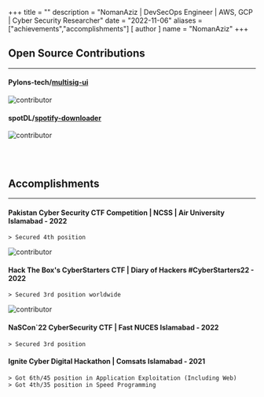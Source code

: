 +++
title = ""
description = "NomanAziz | DevSecOps Engineer | AWS, GCP | Cyber Security Researcher"
date = "2022-11-06"
aliases = ["achievements","accomplishments"]
[ author ]
  name = "NomanAziz"
+++

## **Open Source Contributions**

---

#### Pylons-tech/[multisig-ui](https://github.com/Pylons-tech/multisig-ui)
![contributor](https://res.cloudinary.com/dy09028kh/image/upload/v1667728859/2022-11-06_15-00_cuodl1.png)

#### spotDL/[spotify-downloader](https://github.com/spotDL/spotify-downloader)
![contributor](https://res.cloudinary.com/dy09028kh/image/upload/v1663738394/Ba8dRpV_ggqkt6.png)

<br><br>

## **Accomplishments**

---

#### Pakistan Cyber Security CTF Competition | NCSS | Air University Islamabad - 2022
```
> Secured 4th position
```
![contributor](https://res.cloudinary.com/dy09028kh/image/upload/v1691128834/1660060473336_xn9vsg.jpg)

#### Hack The Box's CyberStarters CTF | Diary of Hackers #CyberStarters22 - 2022
```
> Secured 3rd position worldwide
```
![contributor](https://res.cloudinary.com/dy09028kh/image/upload/v1691128832/1653730858675_ok1ux1.jpg)

#### NaSCon`22 CyberSecurity CTF | Fast NUCES Islamabad - 2022
```
> Secured 3rd position
```

#### Ignite Cyber Digital Hackathon | Comsats Islamabad - 2021
```
> Got 6th/45 position in Application Exploitation (Including Web)
> Got 4th/35 position in Speed Programming
```